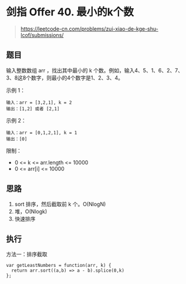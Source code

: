 # 剑指 Offer 40. 最小的k个数
> https://leetcode-cn.com/problems/zui-xiao-de-kge-shu-lcof/submissions/

## 题目

输入整数数组 arr ，找出其中最小的 k 个数。例如，输入4、5、1、6、2、7、3、8这8个数字，则最小的4个数字是1、2、3、4。

示例 1：

```
输入：arr = [3,2,1], k = 2
输出：[1,2] 或者 [2,1]
```

示例 2：

```
输入：arr = [0,1,2,1], k = 1
输出：[0]
```

限制：

- 0 <= k <= arr.length <= 10000
- 0 <= arr[i] <= 10000

## 思路

1. sort 排序，然后截取前 k 个。O(NlogN)
2. 堆，O(Nlogk)
3. 快速排序

## 执行

方法一：排序截取

```
var getLeastNumbers = function(arr, k) {
  return arr.sort((a,b) => a - b).splice(0,k)
};
```